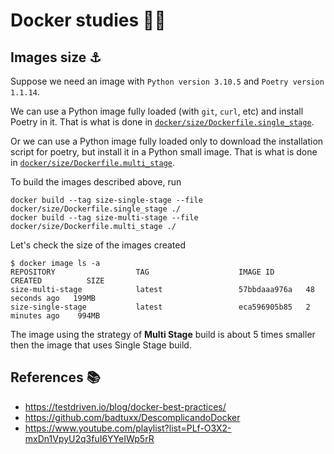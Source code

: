 # Docker studies :whale2::pencil:

## Images size :anchor:

Suppose we need an image with `Python version 3.10.5` and `Poetry version 1.1.14`.

We can use a Python image fully loaded (with `git`, `curl`, etc) and install Poetry in it. That is what is done in [`docker/size/Dockerfile.single_stage`](docker/size/Dockerfile.single_stage).

Or we can use a Python image fully loaded only to download the installation script for poetry, but install it in a Python small image. That is what is done in [`docker/size/Dockerfile.multi_stage`](docker/size/Dockerfile.multi_stage).

To build the images described above, run
```
docker build --tag size-single-stage --file docker/size/Dockerfile.single_stage ./
docker build --tag size-multi-stage --file docker/size/Dockerfile.multi_stage ./
```

Let's check the size of the images created
```
$ docker image ls -a
REPOSITORY                  TAG                    IMAGE ID       CREATED          SIZE
size-multi-stage            latest                 57bbdaaa976a   48 seconds ago   199MB
size-single-stage           latest                 eca596905b85   2 minutes ago    994MB
```

The image using the strategy of **Multi Stage** build is about 5 times smaller then the image that uses Single Stage build.

## References :books:

- https://testdriven.io/blog/docker-best-practices/
- https://github.com/badtuxx/DescomplicandoDocker
- https://www.youtube.com/playlist?list=PLf-O3X2-mxDn1VpyU2q3fuI6YYeIWp5rR
